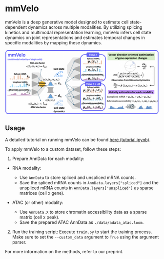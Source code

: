 # mmVelo
mmVelo is a deep generative model designed to estimate cell state-dependent dynamics across multiple modalities. By utilizing splicing kinetics and multimodal representation learning, mmVelo infers cell state dynamics on joint representations and estimates temporal changes in specific modalities by mapping these dynamics.

![concept](concept.jpg)

## Usage
A detailed tutorial on running mmVelo can be found [here (tutorial.ipynb)](https://github.com/nomuhyooon/mmVelo/blob/master/tutorial.ipynb).

To apply mmVelo to a custom dataset, follow these steps:
1.  Prepare AnnData for each modality:
- RNA modality:
    - Use `AnnData` to store spliced and unspliced mRNA counts.
    - Save the spliced mRNA counts in `AnnData.layers["spliced"]` and the unspliced mRNA counts in `AnnData.layers["unspliced"]` as sparse matrices (cell x gene).

- ATAC (or other) modality:
    - Use `AnnData.X` to store chromatin accessibility data as a sparse matrix (cell x peak).
    - Save the prepared ATAC AnnData as `./data/adata_atac.loom`.

2. Run the training script:
    Execute `train.py` to start the training process. Make sure to set the `--custom_data` argument to `True` using the argument parser.


For more information on the methods, refer to our preprint.